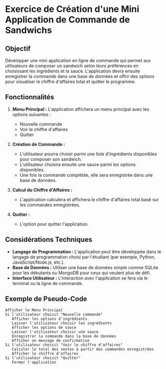 # Exercice de Création d'une Mini Application de Commande de Sandwichs

## Objectif

Développer une mini application en ligne de commande qui permet aux utilisateurs de composer un sandwich selon leurs préférences en choisissant les ingrédients et la sauce. L'application devra ensuite enregistrer la commande dans une base de données et offrir des options pour visualiser le chiffre d'affaires total et quitter le programme.

## Fonctionnalités

1. **Menu Principal :** L'application affichera un menu principal avec les options suivantes :
   - Nouvelle commande
   - Voir le chiffre d'affaires
   - Quitter

2. **Création de Commande :**
   - L'utilisateur pourra choisir parmi une liste d'ingrédients disponibles pour composer son sandwich.
   - L'utilisateur choisira ensuite une sauce parmi les options disponibles.
   - Une fois la commande complétée, elle sera enregistrée dans une base de données.

3. **Calcul du Chiffre d'Affaires :**
   - L'application calculera et affichera le chiffre d'affaires total basé sur les commandes enregistrées.

4. **Quitter :**
   - L'option pour quitter l'application.

## Considérations Techniques

- **Langage de Programmation :** L'application peut être développée dans le langage de programmation choisi par l'étudiant (par exemple, Python, JavaScript/Node.js, etc.).
- **Base de Données :** Utiliser une base de données simple comme SQLite pour les débutants ou MongoDB pour ceux qui veulent plus de défi.
- **Interface Utilisateur :** L'interaction avec l'application se fera via le terminal ou la ligne de commande.

## Exemple de Pseudo-Code

```plaintext
Afficher le Menu Principal
Si l'utilisateur choisit "Nouvelle commande"
   Afficher les options d'ingrédients
   Laisser l'utilisateur choisir les ingrédients
   Afficher les options de sauce
   Laisser l'utilisateur choisir une sauce
   Enregistrer la commande dans la base de données
   Afficher un message de confirmation
Si l'utilisateur choisit "Voir le chiffre d'affaires"
   Calculer le total des ventes à partir des commandes enregistrées
   Afficher le chiffre d'affaires
Si l'utilisateur choisit "Quitter"
   Fermer l'application
```